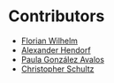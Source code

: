 # Contributors

* [Florian Wilhelm](https://github.com/florianwilhelm)
* [Alexander Hendorf](https://github.com/alanderex)
* [Paula González Avalos](https://github.com/pga99/)
* [Christopher Schultz](https://github.com/christopher0)
